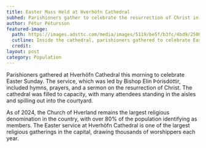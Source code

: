 ```yaml
---
title: Easter Mass Held at Hverhöfn Cathedral
subhed: Parishioners gather to celebrate the resurrection of Christ in the capital's largest church.
author: Pétur Pétursson
featured-image: 
  path: https://images.adsttc.com/media/images/5119/be5f/b3fc/4bd9/2500/0141/newsletter/The-New-Cathedral-of-the-Northern-Light_schmidt-hammer-lassen-archittects_Photo_040.jpg?1414518097
  cutline: Inside the cathedral, parishioners gathered to celebrate Easter Sunday.
  credit: 
layout: post
category: Population
---
```


Parishioners gathered at Hverhöfn Cathedral this morning to celebrate Easter Sunday. The service, which was led by Bishop Elin Þórisdóttir, included hymns, prayers, and a sermon on the resurrection of Christ. The cathedral was filled to capacity, with many attendees standing in the aisles and spilling out into the courtyard.

As of 2024, the Church of Hverland remains the largest religious denomination in the country, with over 80% of the population identifying as members. The Easter service at Hverhöfn Cathedral is one of the largest religious gatherings in the capital, drawing thousands of worshippers each year.
